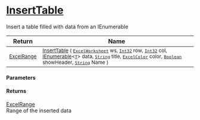# [InsertTable](./ExcelHelper--InsertTable.md)

Insert a table filled with data from an IEnumerable

| Return | Name | 
| --- | --- | 
| <sub>[ExcelRange](./ExcelHelper--InsertTable.md)</sub> | <sub>[InsertTable](./ExcelHelper--InsertTable.md) ( [`ExcelWorksheet`](./ExcelHelper--InsertTable.md) ws, [`Int32`](https://docs.microsoft.com/en-us/dotnet/api/System.Int32) row, [`Int32`](https://docs.microsoft.com/en-us/dotnet/api/System.Int32) col, [IEnumerable](https://docs.microsoft.com/en-us/dotnet/api/System.Collections.Ienumerable)\<[`T`](./ExcelHelper--InsertTable.md)> data, [`String`](https://docs.microsoft.com/en-us/dotnet/api/System.String) title, [`ExcelColor`](./../Excel/ExcelColor.md) color, [`Boolean`](https://docs.microsoft.com/en-us/dotnet/api/System.Boolean) showHeader, [`String`](https://docs.microsoft.com/en-us/dotnet/api/System.String) Name )</sub> | 


#### Parameters

#### Returns
[ExcelRange](./ExcelHelper--InsertTable.md)<br>
Range of the inserted data